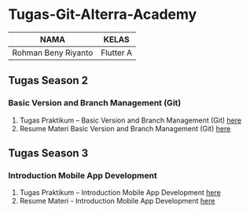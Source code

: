 # Tugas-Git-Alterra-Academy

| NAMA |  KELAS
|--|--|
| Rohman Beny Riyanto  |  Flutter A

## Tugas Season 2
### Basic Version and Branch Management (Git)

1. Tugas Praktikum – Basic Version and Branch Management (Git) [here](https://github.com/RohmanBenyRiyanto/Tugas-Git-Alterra-Academy/blob/main/Tugas%20Praktikum%20%E2%80%93%20Basic%20Version%20and%20Branch%20Management%20(Git).MD)
2. Resume Materi Basic Version and Branch Management (Git) [here](https://github.com/RohmanBenyRiyanto/Tugas-Git-Alterra-Academy/blob/main/Resume%20Materi%20Basic%20Version%20and%20Branch%20Management%20(Git).MD)

## Tugas Season 3
### Introduction Mobile App Development

1. Tugas Praktikum – Introduction Mobile App Development [here](https://docs.google.com/document/d/1lhwZUM0uD1EFdQtjcFFrmRzTGgyfMTzM0RdtCG96uV4/edit?usp=sharing)
2. Resume Materi - Introduction Mobile App Development [here](https://docs.google.com/document/d/1K-NetVLDn3cmHUdAuwu6Rcv81mL4aId50il-3hKfMeQ/edit?usp=sharing)
